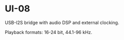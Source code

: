 # UI-08

USB-I2S bridge with audio DSP and external clocking.

Playback formats: 16-24 bit, 44.1-96 kHz.
